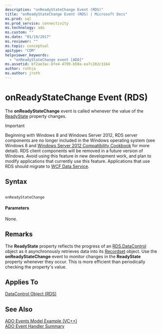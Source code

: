```yaml
---
description: "onReadyStateChange Event (RDS)"
title: "onReadyStateChange Event (RDS) | Microsoft Docs"
ms.prod: sql
ms.prod_service: connectivity
ms.technology: ado
ms.custom: ""
ms.date: "01/19/2017"
ms.reviewer: ""
ms.topic: conceptual
apitype: "COM"
helpviewer_keywords: 
  - "onReadyStateChange event [ADO]"
ms.assetid: bf2ae3ac-bfe4-4709-b50a-ea7c282c3164
author: rothja
ms.author: jroth
---
```

# onReadyStateChange Event (RDS)
The **onReadyStateChange** event is called whenever the value of the [ReadyState](./readystate-property-rds.md) property changes.  
  
> [!IMPORTANT]
>  Beginning with Windows 8 and Windows Server 2012, RDS server components are no longer included in the Windows operating system (see Windows 8 and [Windows Server 2012 Compatibility Cookbook](https://www.microsoft.com/download/details.aspx?id=27416) for more detail). RDS client components will be removed in a future version of Windows. Avoid using this feature in new development work, and plan to modify applications that currently use this feature. Applications that use RDS should migrate to [WCF Data Service](/dotnet/framework/wcf/).  
  
## Syntax  
  
```  
  
onReadyStateChange  
```  
  
#### Parameters  
 None.  
  
## Remarks  
 The **ReadyState** property reflects the progress of an [RDS.DataControl](./datacontrol-object-rds.md) object as it asynchronously retrieves data into its [Recordset](../ado-api/recordset-object-ado.md) object. Use the **onReadyStateChange** event to monitor changes in the **ReadyState** property whenever they occur. This is more efficient than periodically checking the property's value.  
  
## Applies To  
 [DataControl Object (RDS)](./datacontrol-object-rds.md)  
  
## See Also  
 [ADO Events Model Example (VC++)](../ado-api/ado-events-model-example-vc.md)   
 [ADO Event Handler Summary](../../guide/data/ado-event-handler-summary.md)